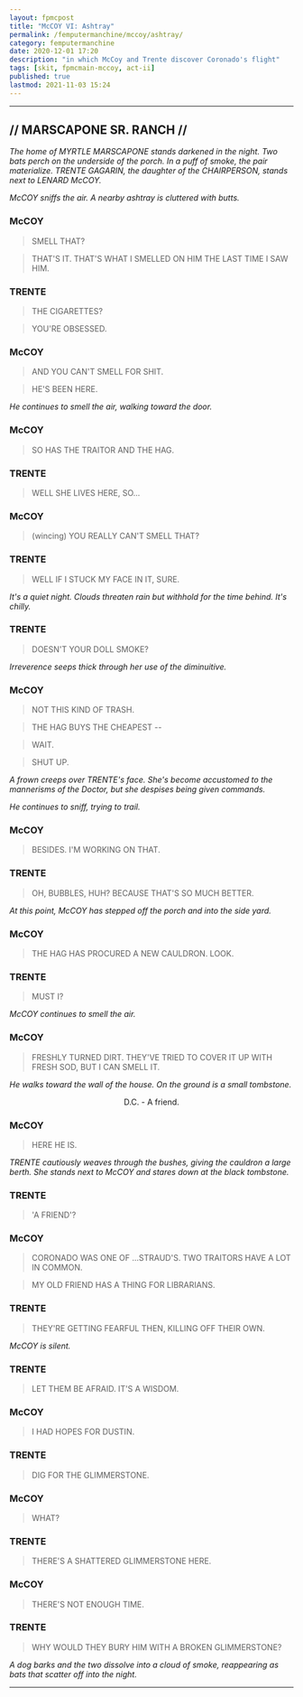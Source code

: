 ```yaml
---
layout: fpmcpost
title: "McCOY VI: Ashtray"
permalink: /femputermanchine/mccoy/ashtray/
category: femputermanchine
date: 2020-12-01 17:20
description: "in which McCoy and Trente discover Coronado's flight"
tags: [skit, fpmcmain-mccoy, act-ii]
published: true
lastmod: 2021-11-03 15:24
---
```

[//]: # ( 12/01/20  -added)
[//]: # ( 11/03/21  -title added)

*****

## // MARSCAPONE SR. RANCH // ##

<i>The home of MYRTLE MARSCAPONE stands darkened in the night. Two bats perch on the underside of the porch. In a puff of smoke, the pair materialize. TRENTE GAGARIN, the daughter of the CHAIRPERSON, stands next to LENARD McCOY.</i>

<i>McCOY sniffs the air. A nearby ashtray is cluttered with butts.</i>

### McCOY ###

> SMELL THAT? 

> THAT'S IT. THAT'S WHAT I SMELLED ON HIM THE LAST TIME I SAW HIM.

### TRENTE ###

> THE CIGARETTES? 

> YOU'RE OBSESSED.

### McCOY ###

> AND YOU CAN'T SMELL FOR SHIT.

> HE'S BEEN HERE. 

<I>He continues to smell the air, walking toward the door.</i>

### McCOY ###

> SO HAS THE TRAITOR AND THE HAG.

### TRENTE ###

> WELL SHE LIVES HERE, SO...

### McCOY ###

> (wincing) YOU REALLY CAN'T SMELL THAT?

### TRENTE ###

> WELL IF I STUCK MY FACE IN IT, SURE.

<I>It's a quiet night. Clouds threaten rain but withhold for the time behind. It's chilly.</i>

### TRENTE ###

> DOESN'T YOUR DOLL SMOKE?

<I>Irreverence seeps thick through her use of the diminuitive.</i>

### McCOY ###

> NOT THIS KIND OF TRASH.

> THE HAG BUYS THE CHEAPEST --

> WAIT.

> SHUT UP.

<I>A frown creeps over TRENTE's face. She's become accustomed to the mannerisms of the Doctor, but she despises being given commands.</i>

<i>He continues to sniff, trying to trail.</i>

### McCOY ###

> BESIDES. I'M WORKING ON THAT.

### TRENTE ###

> OH, BUBBLES, HUH? BECAUSE THAT'S SO MUCH BETTER.

<I>At this point, McCOY has stepped off the porch and into the side yard.</i>

### McCOY ###

> THE HAG HAS PROCURED A NEW CAULDRON. LOOK.

### TRENTE ###

> MUST I?

<I>McCOY continues to smell the air.</i>

### McCOY ###

> FRESHLY TURNED DIRT. THEY'VE TRIED TO COVER IT UP WITH FRESH SOD, BUT I CAN SMELL IT.

<I>He walks toward the wall of the house. On the ground is a small tombstone.</i>

<center>D.C. - A friend.</center>

### McCOY ###

> HERE HE IS.

<I>TRENTE cautiously weaves through the bushes, giving the cauldron a large berth. She stands next to McCOY and stares down at the black tombstone.</i>

### TRENTE ###

> 'A FRIEND'?

### McCOY ###

> CORONADO WAS ONE OF ...STRAUD'S. TWO TRAITORS HAVE A LOT IN COMMON.

> MY OLD FRIEND HAS A THING FOR LIBRARIANS.

### TRENTE ###

> THEY'RE GETTING FEARFUL THEN, KILLING OFF THEIR OWN.

<I>McCOY is silent.</i>

### TRENTE ###

> LET THEM BE AFRAID. IT'S A WISDOM.

### McCOY ###

> I HAD HOPES FOR DUSTIN.

### TRENTE ###

> DIG FOR THE GLIMMERSTONE.

### McCOY ###

> WHAT?

### TRENTE ###

> THERE'S A SHATTERED GLIMMERSTONE HERE. 

### McCOY ###

> THERE'S NOT ENOUGH TIME. 

### TRENTE ###

> WHY WOULD THEY BURY HIM WITH A BROKEN GLIMMERSTONE?

<I>A dog barks and the two dissolve into a cloud of smoke, reappearing as bats that scatter off into the night.</i>

*****
